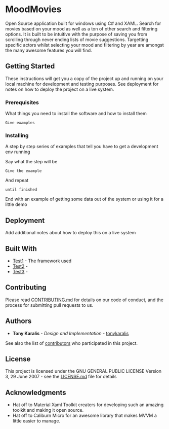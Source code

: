 # MoodMovies

Open Source application built for windows using C# and XAML. Search for movies based on your mood as well as a ton of other search and filtering options. It is built to be intuitive with the purpose of saving you from scrolling through never ending lists of movie suggestions. Targetting specific actors whilst selecting your mood and filtering by year are amongst the many awesome features you will find.

## Getting Started

These instructions will get you a copy of the project up and running on your local machine for development and testing purposes. See deployment for notes on how to deploy the project on a live system.

### Prerequisites

What things you need to install the software and how to install them

```
Give examples
```

### Installing

A step by step series of examples that tell you have to get a development env running

Say what the step will be

```
Give the example
```

And repeat

```
until finished
```

End with an example of getting some data out of the system or using it for a little demo

## Deployment

Add additional notes about how to deploy this on a live system

## Built With

* [Test1](http:///) - The framework used
* [Test2](https://) - 
* [Test3](https://) - 

## Contributing

Please read [CONTRIBUTING.md](https://gist.github.com/PurpleBooth/b24679402957c63ec426) for details on our code of conduct, and the process for submitting pull requests to us.

## Authors

* **Tony Karalis** - *Design and Implementation* - [tonykaralis](https://github.com/tonykaralis)

See also the list of [contributors](https://github.com/your/project/contributors) who participated in this project.

## License

This project is licensed under the GNU GENERAL PUBLIC LICENSE Version 3, 29 June 2007 - see the [LICENSE.md](LICENSE.md) file for details

## Acknowledgments

* Hat off to Material Xaml Toolkit creaters for developing such an amazing toolkit and making it open source.
* Hat off to Caliburn Micro for an awesome library that makes MVVM a little easier to manage.
